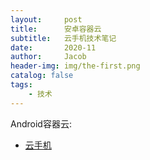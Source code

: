 ```yaml
---
layout:     post
title:      安卓容器云
subtitle:   云手机技术笔记
date:       2020-11
author:     Jacob
header-img: img/the-first.png
catalog: false
tags:
    - 技术
---
```


Android容器云: 
<ul>
<li><a href="{{site.url}}/files/云手机.pdf">云手机</a></li>
</ul>

